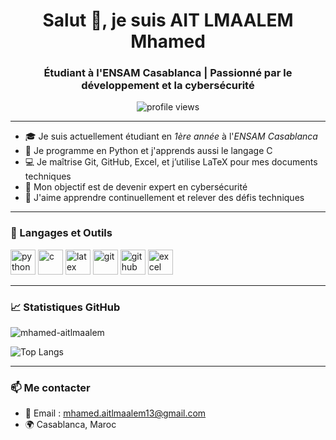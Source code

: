 <h1 align="center">Salut 👋, je suis AIT LMAALEM Mhamed</h1>
<h3 align="center">Étudiant à l'ENSAM Casablanca | Passionné par le développement et la cybersécurité</h3>

<p align="center">
  <img src="https://komarev.com/ghpvc/?username=mhamed-aitlmaalem&label=Profile%20views&color=0e75b6&style=flat" alt="profile views" />
</p>

---

- 🎓 Je suis actuellement étudiant en *1ère année* à l'*ENSAM Casablanca*
- 🐍 Je programme en Python et j'apprends aussi le langage C
- 💻 Je maîtrise Git, GitHub, Excel, et j’utilise LaTeX pour mes documents techniques
- 🔐 Mon objectif est de devenir expert en cybersécurité
- 🚀 J'aime apprendre continuellement et relever des défis techniques

---

### 🧰 Langages et Outils

<p align="left">
  <img src="https://cdn.jsdelivr.net/gh/devicons/devicon/icons/python/python-original.svg" alt="python" width="40" height="40"/>
  <img src="https://cdn.jsdelivr.net/gh/devicons/devicon/icons/c/c-original.svg" alt="c" width="40" height="40"/>
  <img src="https://upload.wikimedia.org/wikipedia/commons/9/92/LaTeX_logo.svg" alt="latex" width="40" height="40"/>
  <img src="https://datascientest.com/wp-content/uploads/2024/03/git.jpg" alt="git" width="40" height="40"/>
  <img src="https://upload.wikimedia.org/wikipedia/commons/thumb/c/c2/GitHub_Invertocat_Logo.svg/langfr-250px-GitHub_Invertocat_Logo.svg.png" alt="github" width="40" height="40"/>
  <img src="https://www.altam.fr/wp-content/uploads/2024/01/Excel-logo.png" alt="excel" width="40" height="40"/>
</p>

---

### 📈 Statistiques GitHub

<p>
  <img align="center" src="https://github-readme-stats.vercel.app/api?username=mhamed-aitlmaalem&show_icons=true&locale=fr" alt="mhamed-aitlmaalem" />
</p>

<p>
  <img align="center" src="https://github-readme-stats.vercel.app/api/top-langs?username=mhamed-aitlmaalem&show_icons=true&locale=fr&layout=compact" alt="Top Langs" />
</p>

---

### 📫 Me contacter

- 📧 Email : mhamed.aitlmaalem13@gmail.com  
- 🌍 Casablanca, Maroc
